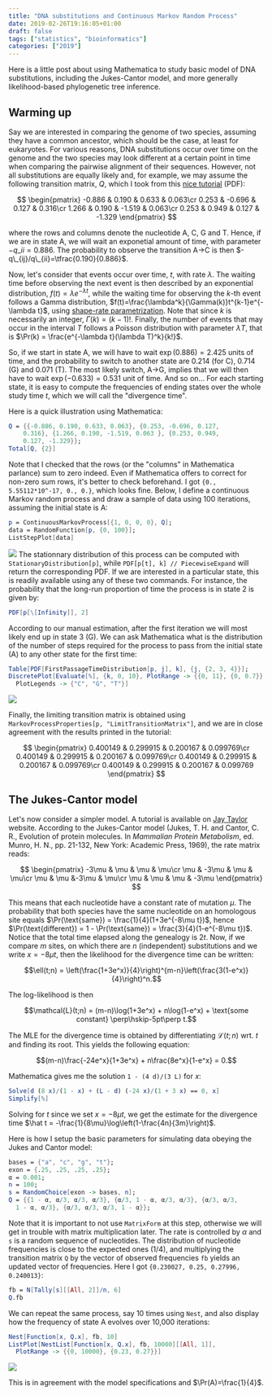 ```yaml
---
title: "DNA substitutions and Continuous Markov Random Process"
date: 2019-02-26T19:16:05+01:00
draft: false
tags: ["statistics", "bioinformatics"]
categories: ["2019"]
---
```


Here is a little post about using Mathematica to study basic model of DNA substitutions, including the Jukes-Cantor model, and more generally likelihood-based phylogenetic tree inference.

<!--more-->

## Warming up

Say we are interested in comparing the genome of two species, assuming they have a common ancestor, which should be the case, at least for eukaryotes. For various reasons, DNA substitutions occur over time on the genome and the two species may look different at a certain point in time when comparing the pairwise alignment of their sequences. However, not all substitutions are equally likely and, for example, we may assume the following transition matrix, $Q$, which I took from this [nice tutorial](https://molevol.mbl.edu/images/1/1a/WoodsHole2012_1.pdf) (PDF):

$$
\begin{pmatrix}
-0.886 & 0.190 & 0.633 & 0.063\cr
0.253 & -0.696 & 0.127 & 0.316\cr
1.266 & 0.190 & -1.519 & 0.063\cr
0.253 & 0.949 & 0.127 & -1.329
\end{pmatrix}
$$

where the rows and columns denote the nucleotide A, C, G and T. Hence, if we are in state A, we will wait an exponetial amount of time, with parameter $-q\_{ii}=0.886$. The probability to observe the transition A→C is then $-q\_{ij}/q\_{ii}=\tfrac{0.190}{0.886}$.

Now, let's consider that events occur over time, $t$, with rate $\lambda$. The waiting time before observing the next event is then described by an exponential distribution, $f(t)=\lambda e^{-\lambda t}$, while the waiting time for observing the $k$-th event follows a Gamma distribution, $f(t)=\frac{\lambda^k}{\Gamma(k)}t^{k-1}e^{-\lambda t}$, using [shape-rate parametrization](https://en.wikipedia.org/wiki/Gamma_distribution). Note that since $k$ is necessarily an integer, $\Gamma(k)=(k-1)!$. Finally, the number of events that may occur in the interval $T$ follows a Poisson distribution with parameter $\lambda T$, that is $\Pr(k) = \frac{e^{-\lambda t}(\lambda T)^k}{k!}$.

So, if we start in state A, we will have to wait $\exp(0.886)=2.425$ units of time, and the probability to switch to another state are 0.214 (for C), 0.714 (G) and 0.071 (T). The most likely switch, A→G, implies that we will then have to wait $\exp(-0.633)=0.531$ unit of time. And so on... For each starting state, it is easy to compute the frequencies of ending states over the whole study time $t$, which we will call the "divergence time".

Here is a quick illustration using Mathematica:

```mathematica
Q = {{-0.886, 0.190, 0.633, 0.063}, {0.253, -0.696, 0.127,
    0.316}, {1.266, 0.190, -1.519, 0.063 }, {0.253, 0.949,
    0.127, -1.329}};
Total[Q, {2}]
```

Note that I checked that the rows (or the "columns" in Mathematica parlance) sum to zero indeed. Even if Mathematica offers to correct for non-zero sum rows, it's better to check beforehand. I got `{0., 5.55112*10^-17, 0., 0.}`, which looks fine. Below, I define a continuous Markov random process and draw a sample of data using 100 iterations, assuming the initial state is A:

```mathematica
p = ContinuousMarkovProcess[{1, 0, 0, 0}, Q];
data = RandomFunction[p, {0, 100}];
ListStepPlot[data]
```

![](/img/dna-cmrp.png)
The stationnary distribution of this process can be computed with `StationaryDistribution[p]`, while `PDF[p[t], k] // PiecewiseExpand` will return the corresponding PDF. If we are interested in a particular state, this is readily available using any of these two commands. For instance, the probability that the long-run proportion of time the process is in state 2 is given by:

```mathematica
PDF[p[\[Infinity]], 2]
```

According to our manual estimation, after the first iteration we will most likely end up in state 3 (G). We can ask Mathematica what is the distribution of the number of steps required for the process to pass from the initial state (A) to any other state for the first time:

```mathematica
Table[PDF[FirstPassageTimeDistribution[p, j], k], {j, {2, 3, 4}}];
DiscretePlot[Evaluate[%], {k, 0, 10}, PlotRange -> {{0, 11}, {0, 0.7}},
  PlotLegends -> {"C", "G", "T"}]
```

![](/img/dna-cmrp-2.png)

Finally, the limiting transition matrix is obtained using `MarkovProcessProperties[p, "LimitTransitionMatrix"]`, and we are in close agreement with the results printed in the tutorial:

$$
\begin{pmatrix}
0.400149 & 0.299915 & 0.200167 & 0.099769\cr
0.400149 & 0.299915 & 0.200167 & 0.099769\cr
0.400149 & 0.299915 & 0.200167 & 0.099769\cr
0.400149 & 0.299915 & 0.200167 & 0.099769
\end{pmatrix}
$$

## The Jukes-Cantor model

Let's now consider a simpler model. A tutorial is available on [Jay Taylor](https://math.la.asu.edu/~jtaylor/teaching/Spring2015/APM504/APM504.html) website. According to the Jukes-Cantor model (Jukes, T. H. and Cantor, C. R., Evolution of protein molecules. In _Mammalian Protein Metabolism_, ed. Munro, H. N., pp. 21-132, New York: Academic Press, 1969), the rate matrix reads:

$$
\begin{pmatrix}
-3\mu & \mu & \mu & \mu\cr
\mu & -3\mu & \mu & \mu\cr
\mu & \mu &-3\mu & \mu\cr
\mu & \mu & \mu & -3\mu
\end{pmatrix}
$$

This means that each nucleotide have a constant rate of mutation $\mu$. The probability that both species have the same nucleotide on an homologous site equals $\Pr(\text{same}) = \frac{1}{4}(1+3e^{-8\mu t})$, hence $\Pr(\text{different}) = 1 - \Pr(\text{same}) = \frac{3}{4}(1-e^{-8\mu t})$. Notice that the total time elapsed along the genealogy is $2t$. Now, if we compare $m$ sites, on which there are $n$ (independent) substitutions and we write $x = -8\mu t$, then the likelihood for the divergence time can be written:

$$\ell(t;n) = \left(\frac{1+3e^x)}{4}\right)^{m-n}\left(\frac{3(1-e^x)}{4}\right)^n.$$

The log-likelihood is then

$$\mathcal{L}(t;n) = (m-n)\log(1+3e^x) + n\log(1-e^x) + \text{some constant} \perp\hskip-5pt\perp t.$$

The MLE for the divergence time is obtained by differentiating $\mathcal{L}(t;n)$ wrt. $t$ and finding its root. This yields the following equation:

$$(m-n)\frac{-24e^x}{1+3e^x} + n\frac{8e^x}{1-e^x} = 0.$$

Mathematica gives me the solution `1 - (4 d)/(3 L)` for $x$:

```mathematica
Solve[d (8 x)/(1 - x) + (L - d) (-24 x)/(1 + 3 x) == 0, x]
Simplify[%]
```

Solving for $t$ since we set $x = -8\mu t$, we get the estimate for the divergence time $\hat t = -\frac{1}{8\mu}\log\left(1-\frac{4n}{3m}\right)$.

Here is how I setup the basic parameters for simulating data obeying the Jukes and Cantor model:

```mathematica
bases = {"a", "c", "g", "t"};
exon = {.25, .25, .25, .25};
α = 0.001;
n = 100;
s = RandomChoice[exon -> bases, n];
Q = {{1 - α, α/3, α/3, α/3}, {α/3, 1 - α, α/3, α/3}, {α/3, α/3,
  1 - α, α/3}, {α/3, α/3, α/3, 1 - α}};
```

Note that it is important to not use `MatrixForm` at this step, otherwise we will get in trouble with matrix multiplication later. The rate is controlled by $\alpha$ and `s` is a random sequence of nucleotides. The distribution of nucleotide frequencies is close to the expected ones (1/4), and multiplying the transition matrix `Q` by the vector of observed frequencies `fb` yields an updated vector of frequencies. Here I got `{0.230027, 0.25, 0.27996, 0.240013}`:

```mathematica
fb = N[Tally[s][[All, 2]]/n, 6]
Q.fb
```

We can repeat the same process, say 10 times using `Nest`, and also display how the frequency of state A evolves over 10,000 iterations:

```mathematica
Nest[Function[x, Q.x], fb, 10]
ListPlot[NestList[Function[x, Q.x], fb, 10000][[All, 1]],
  PlotRange -> {{0, 10000}, {0.23, 0.27}}]
```

![](/img/jukes-cantor.png)

This is in agreement with the model specifications and $\Pr(A)=\frac{1}{4}$.
